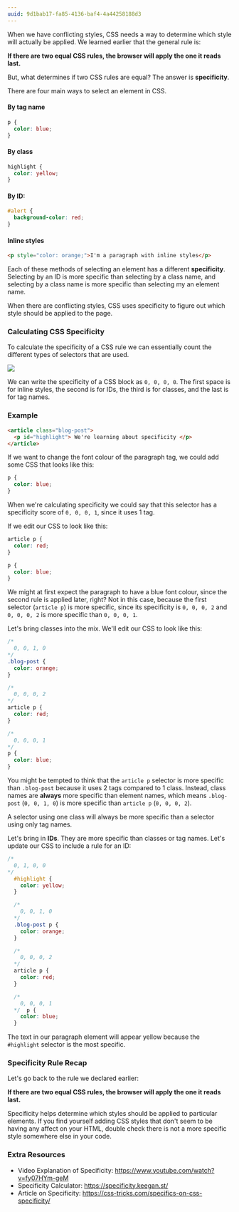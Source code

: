 ```yaml
---
uuid: 9d1bab17-fa85-4136-baf4-4a44258188d3
---
```


When we have conflicting styles, CSS needs a way to determine which style will actually be applied.
We learned earlier that the general rule is:

**If there are two equal CSS rules, the browser will apply the one it reads last.**

But, what determines if two CSS rules are equal? The answer is **specificity**.

There are four main ways to select an element in CSS.

#### By tag name

```css
p {
  color: blue;
}
```

#### By class

```css
highlight {
  color: yellow;
}
```

#### By ID:

```css
#alert {
  background-color: red;
}
```


#### Inline styles

```html
<p style="color: orange;">I'm a paragraph with inline styles</p>
```

Each of these methods of selecting an element has a different **specificity**. Selecting by an ID is more specific than selecting by a class name, and selecting by a class name is more specific than selecting my an element name.

When there are conflicting styles, CSS uses specificity to figure out which style should be applied to the page.

### Calculating CSS Specificity

To calculate the specificity of a CSS rule we can essentially count the different types of selectors that are used.

![](https://cl.ly/0T3I3L2O0y2t/Image%202017-10-11%20at%206.27.14%20PM.png)

We can write the specificity of a CSS block as `0, 0, 0, 0`. The first space is for inline styles, the second is for IDs, the third is for classes, and the last is for tag names.

### Example

```html
<article class="blog-post">
  <p id="highlight"> We're learning about specificity </p>
</article>
```

If we want to change the font colour of the paragraph tag, we could add some CSS that looks like this:

```css
p {
  color: blue;
}
```

When we're calculating specificity we could say that this selector has a specificity score of `0, 0, 0, 1`, since it uses 1 tag.

If we edit our CSS to look like this:

```css
article p {
  color: red;
}

p {
  color: blue;
}
```

We might at first expect the paragraph to have a blue font colour, since the second rule is applied later, right? Not in this case, because the first selector (`article p`) is more specific, since its specificity is `0, 0, 0, 2` and `0, 0, 0, 2` is more specific than `0, 0, 0, 1`.

Let's bring classes into the mix. We'll edit our CSS to look like this:

```css
/*
  0, 0, 1, 0
*/
.blog-post {
  color: orange;
}

/*
  0, 0, 0, 2
*/
article p {
  color: red;
}

/*
  0, 0, 0, 1
*/
p {
  color: blue;
}
```

You might be tempted to think that the `article p` selector is more specific than `.blog-post` because it uses 2 tags compared to 1 class. Instead, class names are **always** more specific than element names, which means `.blog-post` (`0, 0, 1, 0`) is more specific than `article p` (`0, 0, 0, 2`).

A selector using one class will always be more specific than a selector using only tag names.

Let's bring in **IDs**. They are more specific than classes or tag names. Let's update our CSS to include a rule for an ID:

```css
/*
  0, 1, 0, 0
*/
  #highlight {
    color: yellow;
  }

  /*
    0, 0, 1, 0
  */
  .blog-post p {
    color: orange;
  }

  /*
    0, 0, 0, 2
  */
  article p {
    color: red;
  }

  /*
    0, 0, 0, 1
  */  p {
    color: blue;
  }
```

The text in our paragraph element will appear yellow because the `#highlight` selector is the most specific.

### Specificity Rule Recap

Let's go back to the rule we declared earlier:

**If there are two equal CSS rules, the browser will apply the one it reads last.**

Specificity helps determine which styles should be applied to particular elements. If you find yourself adding CSS styles that don't seem to be having any affect on your HTML, double check there is not a more specific style somewhere else in your code.

### Extra Resources

- Video Explanation of Specificity: https://www.youtube.com/watch?v=fy07HYm-geM
- Specificity Calculator: https://specificity.keegan.st/
- Article on Specificity: https://css-tricks.com/specifics-on-css-specificity/

